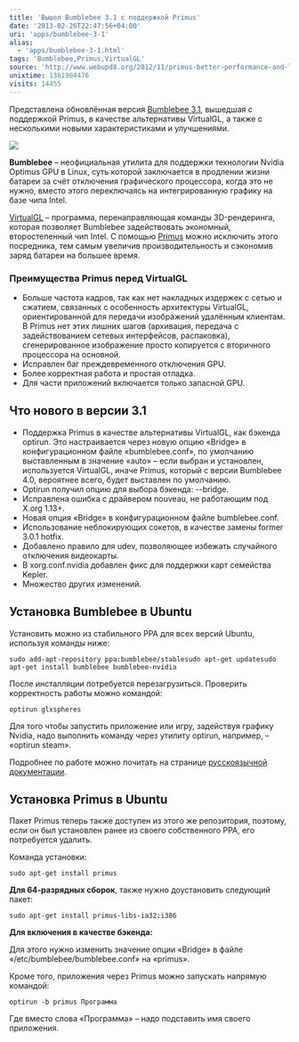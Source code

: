 ```yaml
---
title: 'Вышел Bumblebee 3.1 с поддержкой Primus'
date: '2013-02-26T22:47:56+04:00'
uri: 'apps/bumblebee-3-1'
alias: 
  - 'apps/bumblebee-3-1.html'
tags: 'Bumblebee,Primus,VirtualGL'
source: 'http://www.webupd8.org/2012/11/primus-better-performance-and-less.html'
unixtime: 1361904476
visits: 14455
---
```

Представлена обновлённая версия [Bumblebee 3.1](http://www.bumblebee-project.org/), вышедшая с поддержкой Primus, в качестве альтернативы VirtualGL, а также с несколькими новыми характеристиками и улучшениями.

![](img/2013/02/26/22-00/nvidia-optimus-5757103083-o.jpg)

**Bumblebee** – неофициальная утилита для поддержки технологии Nvidia Optimus GPU в Linux, суть которой заключается в продлении жизни батареи за счёт отключения графического процессора, когда это не нужно, вместо этого переключаясь на интегрированную графику на базе чипа Intel.

[VirtualGL](http://ru.wikipedia.org/wiki/VirtualGL) – программа, перенаправляющая команды 3D-рендеринга, которая позволяет Bumblebee задействовать экономный, второстепенный чип Intel. С помощью [Primus](https://github.com/amonakov/primus) можно исключить этого посредника, тем самым увеличив производительность и сэкономив заряд батареи на большее время.

### Преимущества Primus перед VirtualGL

*   Больше частота кадров, так как нет накладных издержек с сетью и сжатием, связанных с особенность архитектуры VirtualGL, ориентированной для передачи изображений удалённым клиентам. В Primus нет этих лишних шагов (архивация, передача с задействованием сетевых интерфейсов, распаковка), сгенерированное изображение просто копируется с вторичного процессора на основной.
*   Исправлен баг преждевременного отключения GPU.
*   Более корректная работа и простая отладка.
*   Для части приложений включается только запасной GPU.

## Что нового в версии 3.1

*   Поддержка Primus в качестве альтернативы VirtualGL, как бэкенда optirun. Это настраивается через новую опцию «Bridge» в конфигурационном файле «bumblebee.conf», по умолчанию выставленным в значение «auto» – если выбран и установлен, используется VirtualGL, иначе Primus, который с версии Bumblebee 4.0, вероятнее всего, будет выставлен по умолчанию.
*   Optirun получил опцию для выбора бэкенда: --bridge.
*   Исправлена ошибка с драйвером nouveau, не работающим под X.org 1.13+.
*   Новая опция «Bridge» в конфигурационном файле bumblebee.conf.
*   Использование неблокирующих сокетов, в качестве замены former 3.0.1 hotfix.
*   Добавлено правило для udev, позволяющее избежать случайного отключения видеокарты.
*   В xorg.conf.nvidia добавлен фикс для поддержки карт семейства Kepler.
*   Множество других изменений.

## Установка Bumblebee в Ubuntu

Установить можно из стабильного PPA для всех версий Ubuntu, используя команды ниже:

```
sudo add-apt-repository ppa:bumblebee/stablesudo apt-get updatesudo apt-get install bumblebee bumblebee-nvidia
```

После инсталляции потребуется перезагрузиться. Проверить корректность работы можно командой:

```
optirun glxspheres
```

Для того чтобы запустить приложение или игру, задействуя графику Nvidia, надо выполнить команду через утилиту optirun, например, – «optirun steam».

Подробнее по работе можно почитать на странице [русскоязычной документации](http://help.ubuntu.name/wiki/bumblebee).

## Установка Primus в Ubuntu

Пакет Primus теперь также доступен из этого же репозитория, поэтому, если он был установлен ранее из своего собственного PPA, его потребуется удалить.

Команда установки:

```
sudo apt-get install primus
```

**Для 64-разрядных сборок**, также нужно доустановить следующий пакет:

```
sudo apt-get install primus-libs-ia32:i386
```

**Для включения в качестве бэкенда:**

Для этого нужно изменить значение опции «Bridge» в файле «/etc/bumblebee/bumblebee.conf» на «primus».

Кроме того, приложения через Primus можно запускать напрямую командой:

```
optirun -b primus Программа
```

Где вместо слова «Программа» – надо подставить имя своего приложения.
